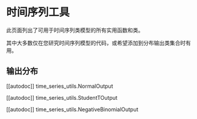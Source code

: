<!--Copyright 2023 The HuggingFace Team. All rights reserved.

Licensed under the Apache License, Version 2.0 (the "License"); you may not use this file except in compliance with
the License. You may obtain a copy of the License at

http://www.apache.org/licenses/LICENSE-2.0

Unless required by applicable law or agreed to in writing, software distributed under the License is distributed on
an "AS IS" BASIS, WITHOUT WARRANTIES OR CONDITIONS OF ANY KIND, either express or implied. See the License for the
specific language governing permissions and limitations under the License.

⚠️ Note that this file is in Markdown but contain specific syntax for our doc-builder (similar to MDX) that may not be
rendered properly in your Markdown viewer.

-->

# 时间序列工具


此页面列出了可用于时间序列类模型的所有实用函数和类。

其中大多数仅在您研究时间序列模型的代码，或希望添加到分布输出类集合时有用。


## 输出分布

[[autodoc]] time_series_utils.NormalOutput

[[autodoc]] time_series_utils.StudentTOutput

[[autodoc]] time_series_utils.NegativeBinomialOutput

